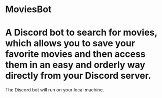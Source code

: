 # MoviesBot
# A Discord bot to search for movies, which allows you to save your favorite movies and then access them in an easy and orderly way directly from your Discord server.

The Discord bot will run on your local machine.
